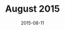 ---
title:  "August 2015"
date:   2015-08-11
meetup_url: "http://www.meetup.com/CocoaHeads-Montreal/events/224056239/"
speakers:
  - name: "Kevin Clark"
    title: "Antifragile Design"
    twitter: vernalkick
  - name: "Florent Vilmart"
    title: "Our POP Rocks!"
    twitter: flovilmart
---